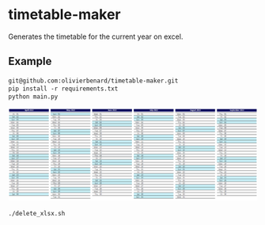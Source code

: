 # timetable-maker

Generates the timetable for the current year on excel.

## Example

```
git@github.com:olivierbenard/timetable-maker.git
pip install -r requirements.txt
python main.py
```

![Example timetable 2022](sprites/timetable-extract.png?raw=true "Example timetable 2022")

```
./delete_xlsx.sh
```